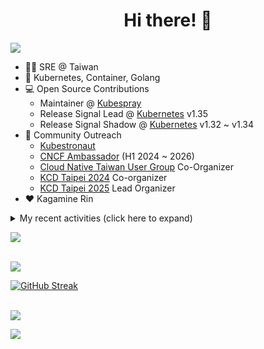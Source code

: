 <div align="center">
  <h1>Hi there! 👋</h1>
</div>

![](https://komarev.com/ghpvc/?username=tico88612&color=brightgreen&style=for-the-badge)

- 🧑‍💻 SRE @ Taiwan
- 🐳 Kubernetes, Container, Golang
- 💻 Open Source Contributions
  - Maintainer @ [Kubespray](https://kubespray.io/)
  - Release Signal Lead @ [Kubernetes](https://kubernetes.io) v1.35
  - Release Signal Shadow @ [Kubernetes](https://kubernetes.io) v1.32 ~ v1.34
- 🤝 Community Outreach
  - [Kubestronaut](https://www.cncf.io/training/kubestronaut/?p=chenghao-yang)
  - [CNCF Ambassador](https://www.cncf.io/people/ambassadors/?p=chenghao-yang) (H1 2024 ~ 2026)
  - [Cloud Native Taiwan User Group](https://cloudnative.tw) Co-Organizer
  - [KCD Taipei 2024](https://kcd.taipei/2024) Co-organizer
  - [KCD Taipei 2025](https://kcd.taipei/2025) Lead Organizer
- ❤️ Kagamine Rin

<details>
  <summary>My recent activities (click here to expand)</summary>

  #### 👷 Check out what I'm currently working on
  
  - [kubernetes-sigs/kubespray](https://github.com/kubernetes-sigs/kubespray) - Deploy a Production Ready Kubernetes Cluster (1 day ago)
  - [kubernetes/org](https://github.com/kubernetes/org) - Meta configuration for Kubernetes Github Org (2 weeks ago)
  - [kubernetes/k8s.io](https://github.com/kubernetes/k8s.io) - Code and configuration to manage Kubernetes project infrastructure, including various *.k8s.io sites (2 weeks ago)
  - [kubernetes/sig-release](https://github.com/kubernetes/sig-release) - Repo for SIG release (3 weeks ago)
  - [cloud-native-taiwan/i.kcd.taipei](https://github.com/cloud-native-taiwan/i.kcd.taipei) - Shorten URL for KCD Taipei (3 weeks ago)
  - [kubernetes/kubernetes](https://github.com/kubernetes/kubernetes) - Production-Grade Container Scheduling and Management (1 month ago)
  - [kubernetes/enhancements](https://github.com/kubernetes/enhancements) - Enhancements tracking repo for Kubernetes (3 months ago)
  - [tico88612/devstats-card](https://github.com/tico88612/devstats-card) - Your CNCF DevStats Card (3 months ago)
  - [kubernetes/apimachinery](https://github.com/kubernetes/apimachinery) -  (3 months ago)
  - [bpg/terraform-provider-proxmox](https://github.com/bpg/terraform-provider-proxmox) - Terraform / OpenTofu Provider for Proxmox VE (4 months ago)

  #### 🌱 My latest projects
  
  - [tico88612/devstats-card](https://github.com/tico88612/devstats-card) - Your CNCF DevStats Card
  - [tico88612/kind-workshop](https://github.com/tico88612/kind-workshop) - 
  - [tico88612/blog-comments](https://github.com/tico88612/blog-comments) - 
  - [tico88612/get-real-ip](https://github.com/tico88612/get-real-ip) - 
  - [tico88612/podman-monitor-workshop](https://github.com/tico88612/podman-monitor-workshop) - 
  - [tico88612/cicd-hexo-blog-pages](https://github.com/tico88612/cicd-hexo-blog-pages) - 以 Hexo Blog 撰寫 CI/CD Pipeline 網頁
  - [tico88612/cicd-hexo-blog-template](https://github.com/tico88612/cicd-hexo-blog-template) - 以 Hexo Blog 撰寫 CI/CD Pipeline 模板
  - [tico88612/butter-toast-cup-2023](https://github.com/tico88612/butter-toast-cup-2023) - 奶油吐司杯 2023 分數計算機
  - [tico88612/cms-docker](https://github.com/tico88612/cms-docker) - Contest Management System v1.5.dev0 Docker Version
  - [tico88612/network-security-final](https://github.com/tico88612/network-security-final) - 

  #### 🔭 Latest releases I've contributed to
  
  - [bpg/terraform-provider-proxmox](https://github.com/bpg/terraform-provider-proxmox) ([v0.85.1](https://github.com/bpg/terraform-provider-proxmox/releases/tag/v0.85.1), today) - Terraform / OpenTofu Provider for Proxmox VE
  - [kubernetes-sigs/kubespray](https://github.com/kubernetes-sigs/kubespray) ([v2.29.0](https://github.com/kubernetes-sigs/kubespray/releases/tag/v2.29.0), 1 day ago) - Deploy a Production Ready Kubernetes Cluster
  - [kubernetes-sigs/cloud-provider-kind](https://github.com/kubernetes-sigs/cloud-provider-kind) ([v0.8.0](https://github.com/kubernetes-sigs/cloud-provider-kind/releases/tag/v0.8.0), 5 days ago) - Cloud provider for KIND clusters
  - [kubernetes/kubernetes](https://github.com/kubernetes/kubernetes) ([v1.35.0-alpha.1](https://github.com/kubernetes/kubernetes/releases/tag/v1.35.0-alpha.1), 1 week ago) - Production-Grade Container Scheduling and Management
  - [cilium/tetragon](https://github.com/cilium/tetragon) ([v1.5.0](https://github.com/cilium/tetragon/releases/tag/v1.5.0), 2 months ago) - eBPF-based Security Observability and Runtime Enforcement
  - [coredns/deployment](https://github.com/coredns/deployment) ([coredns-1.14.0](https://github.com/coredns/deployment/releases/tag/coredns-1.14.0), 4 years ago) - Scripts, utilities, and examples for deploying CoreDNS.

  #### 🔨 My recent Pull Requests
  
  - [Releng: bump galaxy version 2.30.0](https://github.com/kubernetes-sigs/kubespray/pull/12622) on [kubernetes-sigs/kubespray](https://github.com/kubernetes-sigs/kubespray) (1 day ago)
  - [Docs: bump version to 2.29.0](https://github.com/kubernetes-sigs/kubespray/pull/12621) on [kubernetes-sigs/kubespray](https://github.com/kubernetes-sigs/kubespray) (1 day ago)
  - [Set timezone as UTC](https://github.com/knabben/signalhound/pull/3) on [knabben/signalhound](https://github.com/knabben/signalhound) (1 week ago)
  - [Revert &#34;etcd: Update etcd to v3.6.5&#34;](https://github.com/kubernetes/kubernetes/pull/134447) on [kubernetes/kubernetes](https://github.com/kubernetes/kubernetes) (1 week ago)
  - [Patch versions updates](https://github.com/kubernetes-sigs/kubespray/pull/12602) on [kubernetes-sigs/kubespray](https://github.com/kubernetes-sigs/kubespray) (1 week ago)
  - [Update the Release Signal 1.35 members](https://github.com/kubernetes/org/pull/5883) on [kubernetes/org](https://github.com/kubernetes/org) (2 weeks ago)
  - [Feat: cilium routing mode setting](https://github.com/kubernetes-sigs/kubespray/pull/12588) on [kubernetes-sigs/kubespray](https://github.com/kubernetes-sigs/kubespray) (2 weeks ago)
  - [Add 1.35 Release Signal shadows to appropriate mailing lists](https://github.com/kubernetes/k8s.io/pull/8556) on [kubernetes/k8s.io](https://github.com/kubernetes/k8s.io) (3 weeks ago)
  - [Add v1.35 Release Signal shadows to the team](https://github.com/kubernetes/sig-release/pull/2879) on [kubernetes/sig-release](https://github.com/kubernetes/sig-release) (3 weeks ago)
  - [Replace reflector.Run with reflector.RunWithContext in kubelet](https://github.com/kubernetes/kubernetes/pull/134163) on [kubernetes/kubernetes](https://github.com/kubernetes/kubernetes) (3 weeks ago)

  #### ⭐ Recent Stars
  
  - [documentdb/documentdb](https://github.com/documentdb/documentdb) - MongoDB-compatible database engine for cloud-native and open-source workloads. Built for scalability, performance, and developer productivity. (1 month ago)
  - [dinoki-ai/osaurus](https://github.com/dinoki-ai/osaurus) - Native Apple Silicon LLM server on MLX with menu bar UI &#43; CLI. OpenAI &amp; Ollama compatible. Supports Apple Foundation Models (Apple Intelligence on macOS 26). (1 month ago)
  - [openbao/openbao](https://github.com/openbao/openbao) - OpenBao exists to provide a software solution to manage, store, and distribute sensitive data including secrets, certificates, and keys. (1 month ago)
  - [ray-project/kuberay](https://github.com/ray-project/kuberay) - A toolkit to run Ray applications on Kubernetes (2 months ago)
  - [apple/containerization](https://github.com/apple/containerization) - Containerization is a Swift package for running Linux containers on macOS. (4 months ago)
  - [apple/container](https://github.com/apple/container) - A tool for creating and running Linux containers using lightweight virtual machines on a Mac. It is written in Swift, and optimized for Apple silicon.  (4 months ago)
  - [opentofu/opentofu](https://github.com/opentofu/opentofu) - OpenTofu lets you declaratively manage your cloud infrastructure. (4 months ago)
  - [nunocoracao/blowfish](https://github.com/nunocoracao/blowfish) - Personal Website &amp; Blog Theme for Hugo (5 months ago)
  - [srl-labs/containerlab](https://github.com/srl-labs/containerlab) - container-based networking labs (6 months ago)
  - [microsoft/typescript-go](https://github.com/microsoft/typescript-go) - Staging repo for development of native port of TypeScript (7 months ago)

  #### 👯 Check out some of my recent followers
  
  - [Ayush-Rathor](https://github.com/Ayush-Rathor)
  - [hydai](https://github.com/hydai)
  - [aman4433](https://github.com/aman4433)
  - [HuuHan12](https://github.com/HuuHan12)
  - [CodeStaple](https://github.com/CodeStaple)
</details>

<a href="https://github.com/tico88612/devstats-card"><img src="https://devstats.me/?username=tico88612" /></a>

<br>

<img src="https://github-readme-stats.vercel.app/api?username=tico88612&hide_title=true&count_private=true&show_icons=true" />

<br>

<a href="https://git.io/streak-stats"><img src="https://streak-stats.demolab.com?user=tico88612&theme=one-dark-pro" alt="GitHub Streak" /></a>

<br>

<img src="https://github-profile-trophy.vercel.app/?username=tico88612&theme=flat&no-frame=true&theme=onedark&margin-w=15&column=4" />


![](https://hit.yhype.me/github/profile?user_id=17496418)
